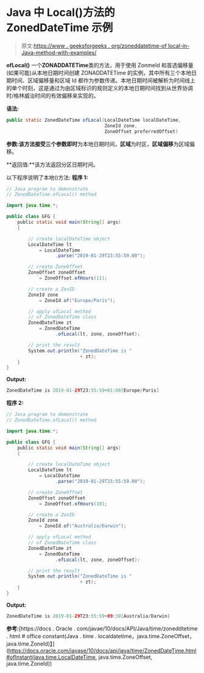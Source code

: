 # Java 中 Local()方法的 ZonedDateTime 示例

> 原文:[https://www . geeksforgeeks . org/zoneddatetime-of local-in-Java-method-with-examples/](https://www.geeksforgeeks.org/zoneddatetime-oflocal-method-in-java-with-examples/)

**ofLocal()** 一个**ZONADDATETime**类的方法，用于使用 ZonmeId 和首选偏移量(如果可能)从本地日期时间创建 ZONADDATETime 的实例，其中所有三个本地日期时间、区域偏移量和区域 Id 都作为参数传递。本地日期时间被解析为时间线上的单个时刻，这是通过为由区域标识的规则定义的本地日期时间找到从世界协调时/格林威治时间的有效偏移来实现的。

**语法:**

```java
public static ZonedDateTime ofLocal(LocalDateTime localDateTime,
                                    ZoneId zone,
                                    ZoneOffset preferredOffset)

```

**参数:**该方法接受三个参数**即时**为本地日期时间，**区域**为时区，**区域偏移**为区域偏移。

**返回值:**该方法返回分区日期时间。

以下程序说明了本地()方法:
**程序 1:**

```java
// Java program to demonstrate
// ZonedDateTime.ofLocal() method

import java.time.*;

public class GFG {
    public static void main(String[] args)
    {

        // create localDateTime object
        LocalDateTime lt
            = LocalDateTime
                  .parse("2019-01-29T23:55:59.00");

        // create ZoneOffset
        ZoneOffset zoneOffset
            = ZoneOffset.ofHours(11);

        // create a ZonID
        ZoneId zone
            = ZoneId.of("Europe/Paris");

        // apply ofLocal method
        // of ZonedDateTime class
        ZonedDateTime zt
            = ZonedDateTime
                  .ofLocal(lt, zone, zoneOffset);

        // print the result
        System.out.println("ZonedDateTime is "
                           + zt);
    }
}
```

**Output:**

```java
ZonedDateTime is 2019-01-29T23:55:59+01:00[Europe/Paris]

```

**程序 2:**

```java
// Java program to demonstrate
// ZonedDateTime.ofLocal() method

import java.time.*;

public class GFG {
    public static void main(String[] args)
    {

        // create localDateTime object
        LocalDateTime lt
            = LocalDateTime
                  .parse("2019-01-29T23:55:59.00");

        // create ZoneOffset
        ZoneOffset zoneOffset
            = ZoneOffset.ofHours(10);

        // create a ZonID
        ZoneId zone
            = ZoneId.of("Australia/Darwin");

        // apply ofLocal method
        // of ZonedDateTime class
        ZonedDateTime zt
            = ZonedDateTime
                  .ofLocal(lt, zone, zoneOffset);

        // print the result
        System.out.println("ZonedDateTime is "
                           + zt);
    }
}
```

**Output:**

```java
ZonedDateTime is 2019-01-29T23:55:59+09:30[Australia/Darwin]

```

**参考:**[https://docs . Oracle . com/javae/10/docs/API/Java/time/zoneddtetime . html # office constant(Java . time . localdatetime，java.time.ZoneOffset，java.time.ZoneId)】](https://docs.oracle.com/javase/10/docs/api/java/time/ZonedDateTime.html#ofInstant(java.time.LocalDateTime, java.time.ZoneOffset, java.time.ZoneId))